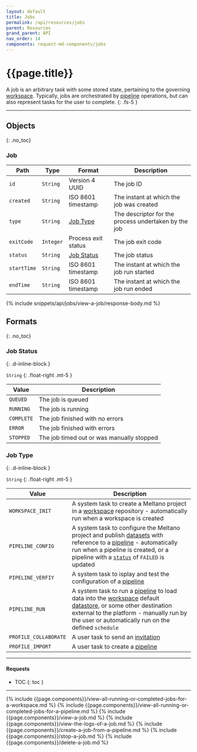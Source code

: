 ```yaml
---
layout: default
title: Jobs
permalink: /api/resources/jobs
parent: Resources
grand_parent: API
nav_order: 14
components: request-md-components/jobs
---
```


# {{page.title}}

A job is an arbitrary task with some stored state, pertaining to the governing [workspace](workspaces). Typically, jobs are orchestrated by [pipeline](pipelines) operations, but can also represent tasks for the user to complete.
{: .fs-5 }

---

## Objects
{: .no_toc}

### Job

Path | Type | Format | Description
---- | ---- | ------ | -----------
`id` | `String` | Version 4 UUID | The job ID
`created` | `String` | ISO 8601 timestamp | The instant at which the job was created
`type` | `String` | [Job Type](#job-type) | The descriptor for the process undertaken by the job
`exitCode` | `Integer` | Process exit status | The job exit code
`status` | `String` | [Job Status](#job-status) | The job status
`startTime` | `String` | ISO 8601 timestamp | The instant at which the job run started
`endTime` | `String` | ISO 8601 timestamp | The instant at which the job run ended

{% include snippets/api/jobs/view-a-job/response-body.md %}

## Formats
{: .no_toc}

### Job Status
{: .d-inline-block }

`String`
{: .float-right .mt-5 }

Value | Description
----- | -----------
`QUEUED` | The job is queued
`RUNNING` | The job is running
`COMPLETE` | The job finished with no errors
`ERROR` | The job finished with errors
`STOPPED` | The job timed out or was manually stopped

### Job Type
{: .d-inline-block }

`String`
{: .float-right .mt-5 }

Value | Description
----- | -----------
`WORKSPACE_INIT` | A system task to create a Meltano project in a [workspace](workspaces) repository - automatically run when a workspace is created
`PIPELINE_CONFIG` | A system task to configure the Meltano project and publish [datasets](datasets) with reference to a [pipeline](pipelines) - automatically run when a pipeline is created, or a pipeline with a [`status`](pipelines#pipeline-status) of `FAILED` is updated
`PIPELINE_VERFIY` | A system task to isplay and test the configuration of a [pipeline](pipelines)
`PIPELINE_RUN` | A system task to run a [pipeline](pipelines) to load data into the [workspace](workspace)  default [datastore](datastores), or some other destination external to the platform - manually run by the user or automatically run on the defined `schedule`
`PROFILE_COLLABORATE` | A user task to send an [invitation](invitations)
`PROFILE_IMPORT` | A user task to create a [pipeline](pipelines)

---

#### Requests

- TOC
{: toc }

---

{% include {{page.components}}/view-all-running-or-completed-jobs-for-a-workspace.md %}
{% include {{page.components}}/view-all-running-or-completed-jobs-for-a-pipeline.md %}
{% include {{page.components}}/view-a-job.md %}
{% include {{page.components}}/view-the-logs-of-a-job.md %}
{% include {{page.components}}/create-a-job-from-a-pipeline.md %}
{% include {{page.components}}/stop-a-job.md %}
{% include {{page.components}}/delete-a-job.md %}

